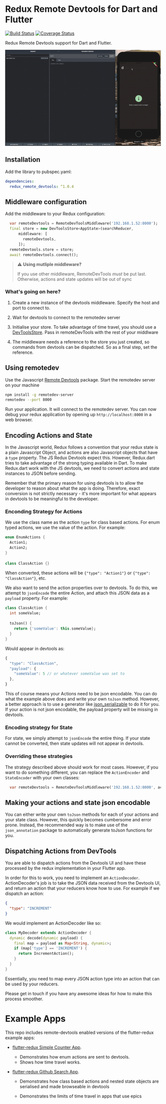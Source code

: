 # Redux Remote Devtools for Dart and Flutter

[![Build Status](https://travis-ci.com/MichaelMarner/dart-redux-remote-devtools.svg?branch=master)](https://travis-ci.com/MichaelMarner/dart-redux-remote-devtools) [![Coverage Status](https://coveralls.io/repos/github/MichaelMarner/dart-redux-remote-devtools/badge.svg?branch=master)](https://coveralls.io/github/MichaelMarner/dart-redux-remote-devtools?branch=master)

Redux Remote Devtools support for Dart and Flutter.

![Devtools Demo](https://github.com/MichaelMarner/dart-redux-remote-devtools/raw/master/doc/assets/DartReduxDemo.gif)

## Installation

Add the library to pubspec.yaml:

```yaml
dependencies:
  redux_remote_devtools: ^1.0.4
```

## Middleware configuration

Add the middleware to your Redux configuration:

```dart
  var remoteDevtools = RemoteDevToolsMiddleware('192.168.1.52:8000');
  final store = new DevToolsStore<AppState>(searchReducer,
      middleware: [
        remoteDevtools,
      ]);
  remoteDevtools.store = store;
  await remoteDevtools.connect();
```

> :warning: **Using mutliple middleware?**
>
> If you use other middleware, RemoteDevTools _must_ be put last. Otherwise,
> actions and state updates will be out of sync

### What's going on here?

1. Create a new instance of the devtools middleware. Specify the host and port to connect to.

1. Wait for devtools to connect to the remotedev server

1. Initialise your store. To take advantage of time travel, you should use a [DevToolsStore](https://pub.dartlang.org/packages/redux_dev_tools). Pass in remoteDevTools with the rest of your middlware

1. The middleware needs a reference to the store you just created, so commands from devtools can be dispatched. So as a final step, set the reference.

## Using remotedev

Use the Javascript [Remote Devtools](https://github.com/zalmoxisus/remotedev-server) package. Start the remotedev server on your machine

```bash
npm install -g remotedev-server
remotedev --port 8000
```

Run your application. It will connect to the remotedev server. You can now debug your redux application by opening up `http://localhost:8000` in a web browser.

## Encoding Actions and State

In the Javascript world, Redux follows a convention that your redux state is a plain Javascript Object, and actions are also Javascript objects that have a `type` property. The JS Redux Devtools expect this. However, Redux.dart tries to take advantage of the strong typing available in Dart. To make Redux.dart work with the JS devtools, we need to convert actions and state instances to JSON before sending.

Remember that the primary reason for using devtools is to allow the developer to reason about what the app is doing. Therefore, exact conversion is not strictly necessary - it's more important for what appears in devtools to be meaningful to the developer.

### Enconding Strategy for Actions

We use the class name as the action `type` for class based actions. For enum typed actions, we use the value of the action. For example:

```dart
enum EnumActions {
  Action1;
  Action2;
}

class ClassAction {}
```

When converted, these actions will be `{"type": "Action1"}` or `{"type": "ClassAction"}`, etc.

We also want to send the action properties over to devtools. To do this, we attempt to `jsonEncode` the entire Action, and attach this JSON data as a `payload` property. For example:

```dart
class ClassAction {
  int someValue;

  toJson() {
    return {'someValue': this.someValue};
  }
}
```

Would appear in devtools as:

```js
{
  "type": "ClassAction",
  "payload": {
    "someValue": 5 // or whatever someValue was set to
  },
}
```

This of course means your Actions need to be json encodable. You can do what the example above does and write your own `toJson` method. However, a better approach is to use a generator like [json_serializable](https://pub.dartlang.org/packages/json_serializable) to do it for you. If your action is not json encodable, the payload property will be missing in devtools.

### Encoding strategy for State

For state, we simply attempt to `jsonEncode` the entire thing. If your state cannot be converted, then state updates will not appear in devtools.

### Overriding these strategies

The strategy described above should work for most cases. However, if you want to do something different, you can replace the `ActionEncoder` and `StateEncoder` with your own classes:

```dart
  var remoteDevtools = RemoteDevToolsMiddleware('192.168.1.52:8000', actionEncoder: new MyCoolActionEncoder());
```

## Making your actions and state json encodable

You can either write your own `toJson` methods for each of your actions and your state class. However, this quickly becomes cumbersome and error prone. Instead, the recommended way is to make use of the `json_annotation` package to automatically generate toJson functions for you.

## Dispatching Actions from DevTools

You are able to dispatch actions from the Devtools UI and have these processed by the redux implementation in your Flutter app.

In order for this to work, you need to implement an `ActionDecoder`. ActionDecoder's job is to take the JSON data received from the Devtools UI, and return an action that your reducers know how to use. For example if we dispatch an action:

```json
{
  "type": "INCREMENT"
}
```

We would implement an ActionDecoder like so:

```dart
class MyDecoder extends ActionDecoder {
  dynamic decode(dynamic payload) {
    final map = payload as Map<String, dynamic>;
    if (map['type'] == 'INCREMENT') {
      return IncrementAction();
    }
  }
}
```

Essentially, you need to map every JSON action type into an action that can be used by your reducers.

Please get in touch if you have any awesome ideas for how to make this process smoother.

# Example Apps

This repo includes remote-devtools enabled versions of the flutter-redux example apps:

- [flutter-redux Simple Counter App](https://github.com/MichaelMarner/dart-redux-remote-devtools/tree/master/example/counter).

  - Demonstrates how enum actions are sent to devtools.
  - Shows how time travel works.

* [flutter-redux Github Search App](https://github.com/MichaelMarner/dart-redux-remote-devtools/tree/master/example/githubsearch).

  - Demonstrates how class based actions and nested state objects are serialised and made browseable in devtools

  - Demonstrates the limits of time travel in apps that use epics

